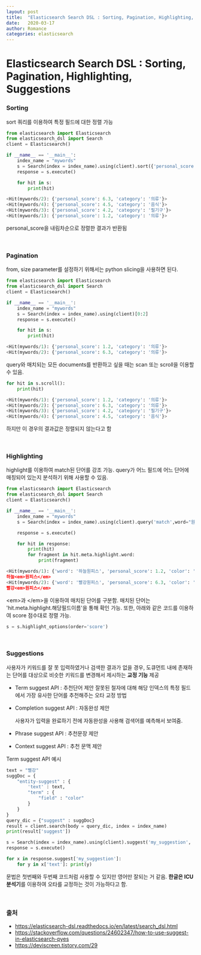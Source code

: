 ```yaml
---
layout: post
title:  "Elasticsearch Search DSL : Sorting, Pagination, Highlighting, Suggestions"
date:   2020-03-17
author: Romance
categories: elasticsearch
---  
```

# Elasticsearch Search DSL : Sorting, Pagination, Highlighting, Suggestions

### Sorting

sort 쿼리를 이용하여 특정 필드에 대한 정렬 가능

```python
from elasticsearch import Elasticsearch
from elasticsearch_dsl import Search
client = Elasticsearch()

if __name__ == '__main__':
    index_name = "mywords"
    s = Search(index = index_name).using(client).sort({'personal_score':{"order":"desc"}})
    response = s.execute()

    for hit in s:
        print(hit)
```

```python
<Hit(mywords/2): {'personal_score': 6.3, 'category': '의류'}>
<Hit(mywords/4): {'personal_score': 4.5, 'category': '음식'}>
<Hit(mywords/3): {'personal_score': 4.2, 'category': '필기구'}>
<Hit(mywords/1): {'personal_score': 1.2, 'category': '의류'}>
```

personal_score을 내림차순으로 정렬한 결과가 반환됨

<br>

### Pagination

from, size parameter를 설정하기 위해서는 python slicing을 사용하면 된다.

```python
from elasticsearch import Elasticsearch
from elasticsearch_dsl import Search
client = Elasticsearch()

if __name__ == '__main__':
    index_name = "mywords"
    s = Search(index = index_name).using(client)[0:2]
    response = s.execute()

    for hit in s:
        print(hit)
```

```python
<Hit(mywords/1): {'personal_score': 1.2, 'category': '의류'}>
<Hit(mywords/2): {'personal_score': 6.3, 'category': '의류'}>
```

query와 매치되는 모든 documents를 반환하고 싶을 때는 scan 또는 scroll을 이용할 수 있음.

```python
for hit in s.scroll():
	print(hit)
```

```python 
<Hit(mywords/1): {'personal_score': 1.2, 'category': '의류'}>
<Hit(mywords/2): {'personal_score': 6.3, 'category': '의류'}>
<Hit(mywords/3): {'personal_score': 4.2, 'category': '필기구'}>
<Hit(mywords/4): {'personal_score': 4.5, 'category': '음식'}>
```

하지만 이 경우의 결과값은 정렬되지 않는다고 함

<br>

### Highlighting

highlight를 이용하여 match된 단어를 강조 가능. query가 어느 필드에 어느 단어에 매칭되어 있는지 분석하기 위해 사용할 수 있음.

```python
from elasticsearch import Elasticsearch
from elasticsearch_dsl import Search
client = Elasticsearch()

if __name__ == '__main__':
    index_name = "mywords"
    s = Search(index = index_name).using(client).query('match',word="원피스").highlight('word',pre_tags='<em>',post_tags='</em>')

    response = s.execute()

    for hit in response:
        print(hit)
        for fragment in hit.meta.highlight.word:
            print(fragment)
```

```python
<Hit(mywords/1): {'word': '하늘원피스', 'personal_score': 1.2, 'color': '빨강', 'cat...}>
하늘<em>원피스</em>
<Hit(mywords/2): {'word': '빨강원피스', 'personal_score': 6.3, 'color': '주황', 'cat...}>
빨강<em>원피스</em>
```

\<em\>과 \</em\>을 이용하여 매치된 단어를 구분함. 매치된 단어는 'hit.meta.highlight.해당필드이름'을 통해 확인 가능. 또한, 아래와 같은 코드를 이용하여 score 점수대로 정렬 가능.

```python
s = s.highlight_options(order='score')
```

<br>

### Suggestions

사용자가 키워드를 잘 못 입력하였거나 검색한 결과가 없을 경우, 도큐먼트 내에 존재하는 단어를 대상으로 비슷한 키워드를 변경해서 제시하는 **교정 기능** 제공

- Term suggest API : 추천단어 제안
  잘못된 철자에 대해 해당 인덱스의 특정 필드에서 가장 유사한 단어를 추천해주는 오타 교정 방법

- Completion suggest API : 자동완성 제안

  사용자가 입력을 완료하기 전에 자동완성을 사용해 검색어를 예측해서 보여줌. 

- Phrase suggest API : 추천문장 제안

- Context suggest  API : 추천 문맥 제안

Term suggest API 예시

```python
text = "삘강"
suggDoc = {
	"entity-suggest" : {
		'text' : text,
		"term" : {
			"field" : "color"
		}
	}
}
query_dic = {"suggest" : suggDoc}
result = client.search(body = query_dic, index = index_name)
print(result['suggest'])
```

```python
s = Search(index = index_name).using(client).suggest('my_suggestion', '삘강', term={'field': 'color'})
response = s.execute()

for x in response.suggest['my_suggestion']:
	for y in x['text']: print(y)
```

문법은 첫번째와 두번째 코드처럼 사용할 수 있지만 영어만 잘되는 거 같음. **한글은 ICU 분석기**를 이용하여 오타를 교정하는 것이 가능하다고 함.

<br>

### 출처

- https://elasticsearch-dsl.readthedocs.io/en/latest/search_dsl.html
- https://stackoverflow.com/questions/24602347/how-to-use-suggest-in-elasticsearch-pyes
- https://deviscreen.tistory.com/29

